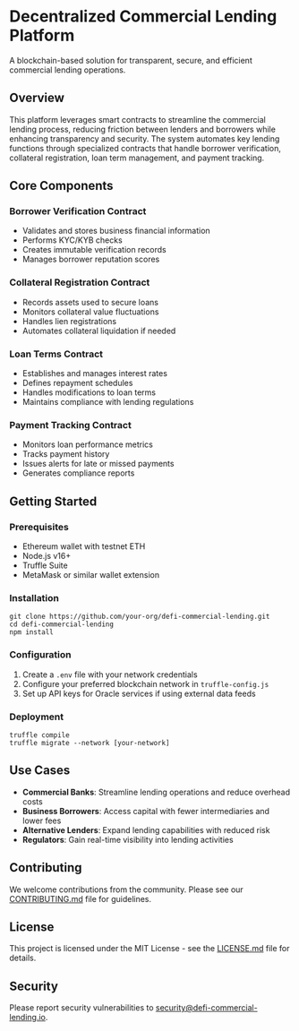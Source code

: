 # Decentralized Commercial Lending Platform

A blockchain-based solution for transparent, secure, and efficient commercial lending operations.

## Overview

This platform leverages smart contracts to streamline the commercial lending process, reducing friction between lenders and borrowers while enhancing transparency and security. The system automates key lending functions through specialized contracts that handle borrower verification, collateral registration, loan term management, and payment tracking.

## Core Components

### Borrower Verification Contract
- Validates and stores business financial information
- Performs KYC/KYB checks
- Creates immutable verification records
- Manages borrower reputation scores

### Collateral Registration Contract
- Records assets used to secure loans
- Monitors collateral value fluctuations
- Handles lien registrations
- Automates collateral liquidation if needed

### Loan Terms Contract
- Establishes and manages interest rates
- Defines repayment schedules
- Handles modifications to loan terms
- Maintains compliance with lending regulations

### Payment Tracking Contract
- Monitors loan performance metrics
- Tracks payment history
- Issues alerts for late or missed payments
- Generates compliance reports

## Getting Started

### Prerequisites
- Ethereum wallet with testnet ETH
- Node.js v16+
- Truffle Suite
- MetaMask or similar wallet extension

### Installation
```
git clone https://github.com/your-org/defi-commercial-lending.git
cd defi-commercial-lending
npm install
```

### Configuration
1. Create a `.env` file with your network credentials
2. Configure your preferred blockchain network in `truffle-config.js`
3. Set up API keys for Oracle services if using external data feeds

### Deployment
```
truffle compile
truffle migrate --network [your-network]
```

## Use Cases

- **Commercial Banks**: Streamline lending operations and reduce overhead costs
- **Business Borrowers**: Access capital with fewer intermediaries and lower fees
- **Alternative Lenders**: Expand lending capabilities with reduced risk
- **Regulators**: Gain real-time visibility into lending activities

## Contributing

We welcome contributions from the community. Please see our [CONTRIBUTING.md](CONTRIBUTING.md) file for guidelines.

## License

This project is licensed under the MIT License - see the [LICENSE.md](LICENSE.md) file for details.

## Security

Please report security vulnerabilities to security@defi-commercial-lending.io.
